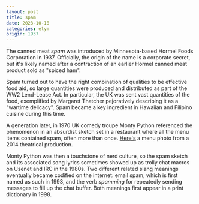 ```yaml
---
layout: post
title: spam
date: 2023-10-18
categories: etym
origin: 1937
---
```

The canned meat *spam* was introduced by Minnesota-based Hormel Foods Corporation in 1937. Officially, the origin of the name is a corporate secret, but it's likely named after a contraction of an earlier Hormel canned meat product sold as "spiced ham".

Spam turned out to have the right combination of qualities to be effective food aid, so large quantities were produced and distributed as part of the WW2 Lend-Lease Act. In particular, the UK was sent vast quantities of the food, exemplified by Margaret Thatcher pejoratively describing it as a "wartime delicacy". Spam became a key ingredient in Hawaiian and Filipino cuisine during this time.

A generation later, in 1970 UK comedy troupe Monty Python referenced the phenomenon in an absurdist sketch set in a restaurant where all the menu items contained spam, often more than once. [Here's](https://upload.wikimedia.org/wikipedia/commons/thumb/8/8e/Monty_Python_Live_02-07-14_13_04_42_%2814598710791%29.jpg/1280px-Monty_Python_Live_02-07-14_13_04_42_%2814598710791%29.jpg) a menu photo from a 2014  theatrical production.

Monty Python was then a touchstone of nerd culture, so the spam sketch and its associated song lyrics sometimes showed up as trolly chat macros on Usenet and IRC in the 1980s. Two different related slang meanings eventually became codified on the internet: email spam, which is first named as such in 1993, and the verb *spamming* for repeatedly sending messages to fill up the chat buffer. Both meanings first appear in a print dictionary in 1998.
